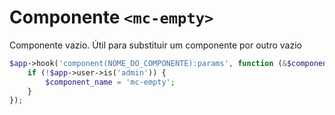 # Componente `<mc-empty>`

Componente vazio. Útil para substituir um componente por outro vazio

```php
$app->hook('component(NOME_DO_COMPONENTE):params', function (&$component_name) use ($app) {
    if (!$app->user->is('admin')) {
        $component_name = 'mc-empty';
    }
});
```
